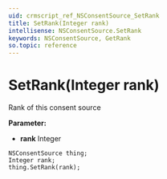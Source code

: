 ```yaml
---
uid: crmscript_ref_NSConsentSource_SetRank
title: SetRank(Integer rank)
intellisense: NSConsentSource.SetRank
keywords: NSConsentSource, GetRank
so.topic: reference
---
```


# SetRank(Integer rank)

Rank of this consent source

**Parameter:** 
 - **rank** Integer

```crmscript
NSConsentSource thing;
Integer rank;
thing.SetRank(rank);
```


